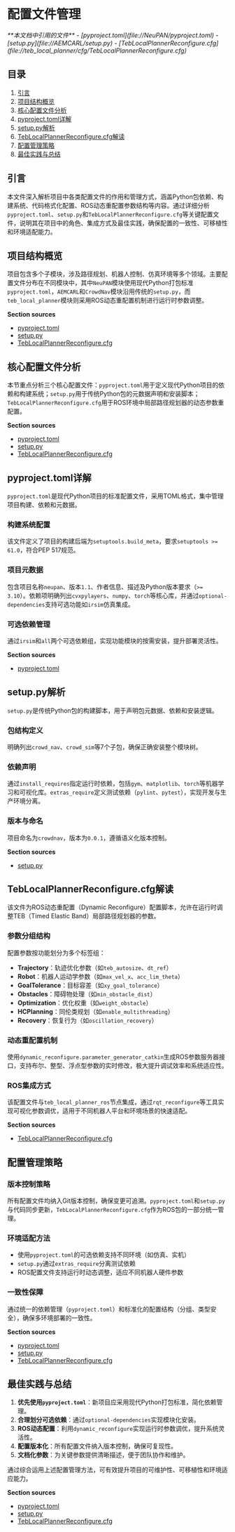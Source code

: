 # 配置文件管理

<cite>
**本文档中引用的文件**  
- [pyproject.toml](file://NeuPAN/pyproject.toml)
- [setup.py](file://AEMCARL/setup.py)
- [TebLocalPlannerReconfigure.cfg](file://teb_local_planner/cfg/TebLocalPlannerReconfigure.cfg)
</cite>

## 目录
1. [引言](#引言)
2. [项目结构概览](#项目结构概览)
3. [核心配置文件分析](#核心配置文件分析)
4. [pyproject.toml详解](#pyprojecttoml详解)
5. [setup.py解析](#setuppy解析)
6. [TebLocalPlannerReconfigure.cfg解读](#teblocalplannerreconfigurecfg解读)
7. [配置管理策略](#配置管理策略)
8. [最佳实践与总结](#最佳实践与总结)

## 引言
本文件深入解析项目中各类配置文件的作用和管理方式，涵盖Python包依赖、构建系统、代码格式化配置、ROS动态重配置参数结构等内容。通过详细分析`pyproject.toml`、`setup.py`和`TebLocalPlannerReconfigure.cfg`等关键配置文件，说明其在项目中的角色、集成方式及最佳实践，确保配置的一致性、可移植性和环境适配能力。

## 项目结构概览
项目包含多个子模块，涉及路径规划、机器人控制、仿真环境等多个领域。主要配置文件分布在不同模块中，其中`NeuPAN`模块使用现代Python打包标准`pyproject.toml`，`AEMCARL`和`CrowdNav`模块沿用传统的`setup.py`，而`teb_local_planner`模块则采用ROS动态重配置机制进行运行时参数调整。

**Section sources**
- [pyproject.toml](file://NeuPAN/pyproject.toml)
- [setup.py](file://AEMCARL/setup.py)
- [TebLocalPlannerReconfigure.cfg](file://teb_local_planner/cfg/TebLocalPlannerReconfigure.cfg)

## 核心配置文件分析
本节重点分析三个核心配置文件：`pyproject.toml`用于定义现代Python项目的依赖和构建系统；`setup.py`用于传统Python包的元数据声明和安装脚本；`TebLocalPlannerReconfigure.cfg`用于ROS环境中局部路径规划器的动态参数重配置。

**Section sources**
- [pyproject.toml](file://NeuPAN/pyproject.toml#L1-L34)
- [setup.py](file://AEMCARL/setup.py#L1-L32)
- [TebLocalPlannerReconfigure.cfg](file://teb_local_planner/cfg/TebLocalPlannerReconfigure.cfg#L1-L447)

## pyproject.toml详解
`pyproject.toml`是现代Python项目的标准配置文件，采用TOML格式，集中管理项目构建、依赖和元数据。

### 构建系统配置
该文件定义了项目的构建后端为`setuptools.build_meta`，要求`setuptools >= 61.0`，符合PEP 517规范。

### 项目元数据
包含项目名称`neupan`、版本`1.1`、作者信息、描述及Python版本要求（`>= 3.10`）。依赖项明确列出`cvxpylayers`、`numpy`、`torch`等核心库，并通过`optional-dependencies`支持可选功能如`irsim`仿真集成。

### 可选依赖管理
通过`irsim`和`all`两个可选依赖组，实现功能模块的按需安装，提升部署灵活性。

**Section sources**
- [pyproject.toml](file://NeuPAN/pyproject.toml#L1-L34)

## setup.py解析
`setup.py`是传统Python包的构建脚本，用于声明包元数据、依赖和安装逻辑。

### 包结构定义
明确列出`crowd_nav`、`crowd_sim`等7个子包，确保正确安装整个模块树。

### 依赖声明
通过`install_requires`指定运行时依赖，包括`gym`、`matplotlib`、`torch`等机器学习和可视化库。`extras_require`定义测试依赖（`pylint`、`pytest`），实现开发与生产环境分离。

### 版本与命名
项目命名为`crowdnav`，版本为`0.0.1`，遵循语义化版本控制。

**Section sources**
- [setup.py](file://AEMCARL/setup.py#L1-L32)

## TebLocalPlannerReconfigure.cfg解读
该文件为ROS动态重配置（Dynamic Reconfigure）配置脚本，允许在运行时调整TEB（Timed Elastic Band）局部路径规划器的参数。

### 参数分组结构
配置参数按功能划分为多个标签组：
- **Trajectory**：轨迹优化参数（如`teb_autosize`、`dt_ref`）
- **Robot**：机器人运动学参数（如`max_vel_x`、`acc_lim_theta`）
- **GoalTolerance**：目标容差（如`xy_goal_tolerance`）
- **Obstacles**：障碍物处理（如`min_obstacle_dist`）
- **Optimization**：优化权重（如`weight_obstacle`）
- **HCPlanning**：同伦类规划（如`enable_multithreading`）
- **Recovery**：恢复行为（如`oscillation_recovery`）

### 动态重配置机制
使用`dynamic_reconfigure.parameter_generator_catkin`生成ROS参数服务器接口，支持布尔、整型、浮点型参数的实时修改，极大提升调试效率和系统适应性。

### ROS集成方式
该配置文件与`teb_local_planner_ros`节点集成，通过`rqt_reconfigure`等工具实现可视化参数调优，适用于不同机器人平台和环境场景的快速适配。

**Section sources**
- [TebLocalPlannerReconfigure.cfg](file://teb_local_planner/cfg/TebLocalPlannerReconfigure.cfg#L1-L447)

## 配置管理策略
### 版本控制策略
所有配置文件均纳入Git版本控制，确保变更可追溯。`pyproject.toml`和`setup.py`与代码同步更新，`TebLocalPlannerReconfigure.cfg`作为ROS包的一部分统一管理。

### 环境适配方法
- 使用`pyproject.toml`的可选依赖支持不同环境（如仿真、实机）
- `setup.py`通过`extras_require`分离测试依赖
- ROS配置文件支持运行时动态调整，适应不同机器人硬件参数

### 一致性保障
通过统一的依赖管理（`pyproject.toml`）和标准化的配置结构（分组、类型安全），确保多环境部署的一致性。

**Section sources**
- [pyproject.toml](file://NeuPAN/pyproject.toml)
- [setup.py](file://AEMCARL/setup.py)
- [TebLocalPlannerReconfigure.cfg](file://teb_local_planner/cfg/TebLocalPlannerReconfigure.cfg)

## 最佳实践与总结
1. **优先使用`pyproject.toml`**：新项目应采用现代Python打包标准，简化依赖管理。
2. **合理划分可选依赖**：通过`optional-dependencies`实现模块化安装。
3. **ROS动态配置**：利用`dynamic_reconfigure`实现运行时参数调优，提升系统灵活性。
4. **配置版本化**：所有配置文件纳入版本控制，确保可复现性。
5. **文档化参数**：为关键参数提供清晰描述，便于团队协作和维护。

通过综合运用上述配置管理方法，可有效提升项目的可维护性、可移植性和环境适应能力。

**Section sources**
- [pyproject.toml](file://NeuPAN/pyproject.toml)
- [setup.py](file://AEMCARL/setup.py)
- [TebLocalPlannerReconfigure.cfg](file://teb_local_planner/cfg/TebLocalPlannerReconfigure.cfg)